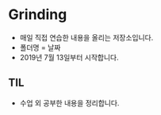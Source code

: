 # Grinding
- 매일 직접 연습한 내용을 올리는 저장소입니다.
- 폴더명 = 날짜 
- 2019년 7월 13일부터 시작합니다.

## TIL 
- 수업 외 공부한 내용을 정리합니다. 
